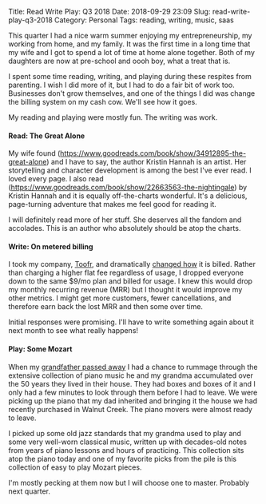 Title: Read Write Play: Q3 2018
Date: 2018-09-29 23:09
Slug: read-write-play-q3-2018
Category: Personal
Tags: reading, writing, music, saas

This quarter I had a nice warm summer enjoying my entrepreneurship, my working from home, and my family. It was the first time in a long time that my wife and I got to spend a lot of time at home alone together. Both of my daughters are now at pre-school and oooh boy, what a treat that is. 

I spent some time reading, writing, and playing during these respites from parenting. I wish I did more of it, but I had to do a fair bit of work too. Businesses don't grow themselves, and one of the things I did was change the billing system on my cash cow. We'll see how it goes. 

My reading and playing were mostly fun. The writing was work. 

#### Read: The Great Alone

My wife found (https://www.goodreads.com/book/show/34912895-the-great-alone) and I have to say, the author Kristin Hannah is an artist. Her storytelling and character development is among the best I've ever read. I loved every page. I also read (https://www.goodreads.com/book/show/22663563-the-nightingale) by Kristin Hannah and it is equally off-the-charts wonderful. It's a delicious, page-turning adventure that makes me feel good for reading it. 

I will definitely read more of her stuff. She deserves all the fandom and accolades. This is an author who absolutely should be atop the charts.

#### Write: On metered billing

I took my company, [Toofr](https://www.findemails.com), and dramatically [changed how]({filename}moving-from-saas-to-metered-billing.md) it is billed. Rather than charging a higher flat fee regardless of usage, I dropped everyone down to the same $9/mo plan and billed for usage. I knew this would drop my monthly recurring revenue (MRR) but I thought it would improve my other metrics. I might get more customers, fewer cancellations, and therefore earn back the lost MRR and then some over time. 

Initial responses were promising. I'll have to write something again about it next month to see what really happens! 

#### Play: Some Mozart

When my [grandfather passed away]({filename}remembering-meredith.md) I had a chance to rummage through the extensive collection of piano music he and my grandma accumulated over the 50 years they lived in their house. They had boxes and boxes of it and I only had a few minutes to look through them before I had to leave. We were picking up the piano that my dad inherited and bringing it the house we had recently purchased in Walnut Creek. The piano movers were almost ready to leave. 

I picked up some old jazz standards that my grandma used to play and some very well-worn classical music, written up with decades-old notes from years of piano lessons and hours of practicing. This collection sits atop the piano today and one of my favorite picks from the pile is this collection of easy to play Mozart pieces. 

I'm mostly pecking at them now but I will choose one to master. Probably next quarter.